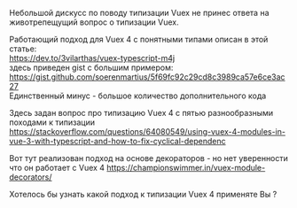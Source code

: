 Небольшой дискусс по поводу типизации Vuex не принес ответа на животрепещущий вопрос о типизации Vuex.

Работающий подход для Vuex 4 с понятными типами описан в этой статье:  
https://dev.to/3vilarthas/vuex-typescript-m4j  
здесь приведен gist с большим примером:
https://gist.github.com/soerenmartius/5f69fc92c29cd8c3989ca57e6ce3ac27  
Единственный минус - большое количество дополнительного кода

Здесь задан вопрос про типизацию Vuex 4 с пятью разнообразными походами к типизации
https://stackoverflow.com/questions/64080549/using-vuex-4-modules-in-vue-3-with-typescript-and-how-to-fix-cyclical-dependenc

Вот тут реализован подход на основе декораторов - но нет уверенности что он работает с Vuex 4
https://championswimmer.in/vuex-module-decorators/

Хотелось бы узнать какой подход к типизации Vuex 4 применяте Вы ?
